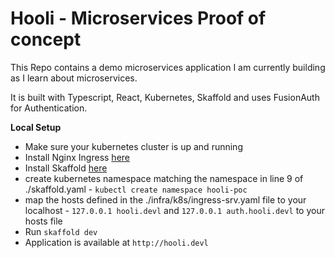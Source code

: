 # Hooli - Microservices Proof of concept

This Repo contains a demo microservices application I am currently building as I learn about microservices.

It is built with Typescript, React, Kubernetes, Skaffold and uses FusionAuth for Authentication.

**Local Setup**

- Make sure your kubernetes cluster is up and running 
- Install Nginx Ingress [here](https://kubernetes.github.io/ingress-nginx/deploy/)
- Install Skaffold [here](https://skaffold.dev/docs/install/)
- create kubernetes namespace matching the namespace in line 9 of ./skaffold.yaml - `kubectl create namespace hooli-poc`
- map the hosts defined in the ./infra/k8s/ingress-srv.yaml file to your localhost - `127.0.0.1 hooli.devl` and `127.0.0.1 auth.hooli.devl` to your hosts file
- Run `skaffold dev`
- Application is available at `http://hooli.devl`
